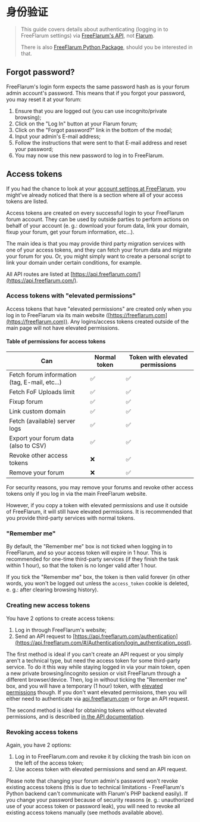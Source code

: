 # 身份验证

> This guide covers details about authenticating (logging in to FreeFlarum settings) via [FreeFlarum's API](https://api.freeflarum.com), not [Flarum](https://docs.flarum.org/rest-api/).
>
> There is also [FreeFlarum Python Package](https://github.com/CWKevo/freeflarum.py), should you be interested in that.

## Forgot password?

FreeFlarum's login form expects the same password hash as is your forum admin account's password.
This means that if you forgot your password, you may reset it at your forum:

1. Ensure that you are logged out (you can use incognito/private browsing);
2. Click on the "Log In" button at your Flarum forum;
3. Click on the "Forgot password?" link in the bottom of the modal;
4. Input your admin's E-mail address;
5. Follow the instructions that were sent to that E-mail address and reset your password;
6. You may now use this new password to log in to FreeFlarum.

## Access tokens

If you had the chance to look at your [account settings at FreeFlarum](https://freeflarum.com/settings/account_settings), you might've already
noticed that there is a section where all of your access tokens are listed.

Access tokens are created on every successful login to your FreeFlarum forum account. They can be used by outside parties to perform actions on behalf of your account (e. g.: download your forum data, link your domain, fixup your forum, get your forum information, etc...).

The main idea is that you may provide third party migration services with one of your access tokens, and they can fetch your forum data and migrate your forum for you. Or, you might simply want to create a personal script to link your domain under certain conditions, for example.

All API routes are listed at [https://api.freeflarum.com/](https://api.freeflarum.com/).

### Access tokens with "elevated permissions"

Access tokens that have "elevated permissions" are created only when you log in to FreeFlarum via its main website ([https://freeflarum.com](https://freeflarum.com)). Any logins/access tokens created outside of the main page will not have elevated permissions.

#### Table of permissions for access tokens

| Can                                           | Normal token  | Token with elevated permissions |
|-----------------------------------------------|---------------|---------------------------------|
| Fetch forum information (tag, E-mail, etc...) | ✅            | ✅                             |
| Fetch FoF Uploads limit                       | ✅            | ✅                             |
| Fixup forum                                   | ✅            | ✅                             |
| Link custom domain                            | ✅            | ✅                             |
| Fetch (available) server logs                 | ✅            | ✅                             |
| Export your forum data (also to CSV)          | ✅            | ✅                             |
| Revoke other access tokens                    | ❌            | ✅                             |
| Remove your forum                             | ❌            | ✅                             |

For security reasons, you may remove your forums and revoke other access tokens only if you log in via the main FreeFlarum website.

However, if you copy a token with elevated permissions and use it outside of FreeFlarum, it will still have elevated permissions.
It is recommended that you provide third-party services with normal tokens.

### "Remember me"

By default, the "Remember me" box is not ticked when logging in to FreeFlarum, and so your access token will expire in 1 hour.
This is recommended for one-time third-party services (if they finish the task within 1 hour), so that the token is no longer valid after 1 hour.

If you tick the "Remember me" box, the token is then valid forever (in other words, you won't be logged out unless the `access_token` cookie is deleted, e. g.: after clearing browsing history).

### Creating new access tokens

You have 2 options to create access tokens:

1. Log in through FreeFlarum's website;
2. Send an API request to [https://api.freeflarum.com/authentication](https://api.freeflarum.com/#/Authentication/login_authentication_post).

The first method is ideal if you can't create an API request or you simply aren't a technical type, but need the access token for some third-party service. To do it this way while staying logged in via your main token, open a new private browsing/incognito session or visit FreeFlarum through a different browser/device. Then, log in without ticking the "Remember me" box, and you will have a temporary (1 hour) token, with [elevated permissions](#access-tokens-with-elevated-permissions) though. If you don't want elevated permissions, then you will either need to authenticate via [api.freeflarum.com](https://api.freeflarum.com) or forge an API request.

The second method is ideal for obtaining tokens without elevated permissions, and is described [in the API documentation](https://api.freeflarum.com/#/Authentication/login_authentication_post).

### Revoking access tokens

Again, you have 2 options:

1. Log in to FreeFlarum.com and revoke it by clicking the trash bin icon on the left of the access token;
2. Use access token with elevated permissions and send an API request.

Please note that changing your forum admin's password won't revoke existing access tokens (this is due to technical limitations - FreeFlarum's Python backend can't communicate with Flarum's PHP backend easily). If you change your password because of security reasons (e. g.: unauthorized use of your access token or password leak), you will need to revoke all existing access tokens manually (see methods available above).
